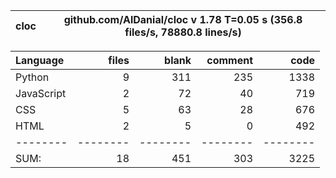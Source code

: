 cloc|github.com/AlDanial/cloc v 1.78  T=0.05 s (356.8 files/s, 78880.8 lines/s)
--- | ---

Language|files|blank|comment|code
:-------|-------:|-------:|-------:|-------:
Python|9|311|235|1338
JavaScript|2|72|40|719
CSS|5|63|28|676
HTML|2|5|0|492
--------|--------|--------|--------|--------
SUM:|18|451|303|3225
